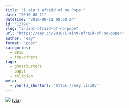 ```yaml
---
title: "I ain't afraid of no Pope!"
date: "2010-08-11"
datetime: "2010-08-11 08:00:24"
id: "12798"
slug: "i-aint-afraid-of-no-pope"
url: "https://eay.cc/2010/i-aint-afraid-of-no-pope/"
author: "eay"
format: "post"
categories:
  - 0815
  - the-others
tags:
  - ghostbusters
  - papst
  - religion
meta:
  - yourls_shorturl: "https://eay.li/105"
---
```


![](https://eay.cc/uploads/2010/popebusters.gif) ([via](http://www.b3ta.com/board/10149830))
